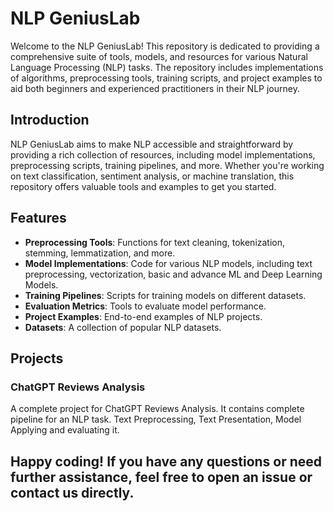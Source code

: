 # **NLP GeniusLab**

Welcome to the NLP GeniusLab! This repository is dedicated to providing a comprehensive suite of tools, models, and resources for various Natural Language Processing (NLP) tasks. The repository includes implementations of algorithms, preprocessing tools, training scripts, and project examples to aid both beginners and experienced practitioners in their NLP journey.

## **Introduction**

NLP GeniusLab aims to make NLP accessible and straightforward by providing a rich collection of resources, including model implementations, preprocessing scripts, training pipelines, and more. Whether you're working on text classification, sentiment analysis, or machine translation, this repository offers valuable tools and examples to get you started.

## **Features**

- **Preprocessing Tools**: Functions for text cleaning, tokenization, stemming, lemmatization, and more.
- **Model Implementations**: Code for various NLP models, including text preprocessing, vectorization, basic and advance ML and Deep Learning Models.
- **Training Pipelines**: Scripts for training models on different datasets.
- **Evaluation Metrics**: Tools to evaluate model performance.
- **Project Examples**: End-to-end examples of NLP projects.
- **Datasets**: A collection of popular NLP datasets.

## **Projects**

### **ChatGPT Reviews Analysis**

A complete project for ChatGPT Reviews Analysis. It contains complete pipeline for an NLP task. Text Preprocessing, Text Presentation, Model Applying and evaluating it.

## **Happy coding! If you have any questions or need further assistance, feel free to open an issue or contact us directly.**
